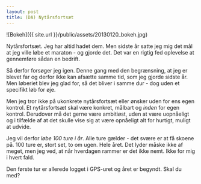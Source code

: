 ```yaml
---
layout: post
title: (DA) Nytårsfortsæt
---
```


![Bokeh]({{ site.url }}/public/assets/20130120_bokeh.jpg)

Nytårsfortsæt. Jeg har altid hadet dem. Men sidste år satte jeg mig det mål at jeg ville løbe et maraton - og gjorde det. Det var en rigtig fed oplevelse at gennemføre sådan en bedrift.

Så derfor forsøger jeg igen. Denne gang med den begrænsning, at jeg er blevet far og derfor ikke kan afsætte samme tid, som jeg gjorde sidste år. Men løberiet blev jeg glad for, så det bliver i samme dur - dog uden et specifikt løb for øje.

Men jeg tror ikke på ukonkrete nytårsfortsæt eller ønsker uden for ens egen kontrol. Et nytårsfortsæt skal være konkret, målbart og *inden* for egen kontrol. Derudover må det gerne være ambitiøst, uden at være uopnåeligt og i tilfælde af at det skulle vise sig at være opnåeligt alt for hurtigt, muligt at udvide.

Jeg vil derfor *løbe 100 ture i år*. Alle ture gælder - det svære er at få skoene på. 100 ture er, stort set, to om ugen. Hele året. Det lyder måske ikke af meget, men jeg ved, at når hverdagen rammer er det ikke nemt. Ikke for mig i hvert fald.

Den første tur er allerede logget i GPS-uret og året er begyndt. Skal du med?
